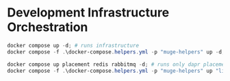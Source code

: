 # Development Infrastructure Orchestration

```powershell
docker compose up -d; # runs infrastructure
docker compose -f .\docker-compose.helpers.yml -p "muge-helpers" up -d;
```

```powershell
docker compose up placement redis rabbitmq -d; # runs only dapr placement, redis and rabbitmq
docker compose -f .\docker-compose.helpers.yml -p "muge-helpers" up "linqpad-dapr" -d;
```
